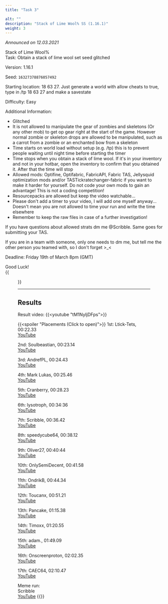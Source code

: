 ```yaml
---
title: "Task 3"

alt: ""
description: "Stack of Lime Wool% SS (1.16.1)"
weight: 3
---
```

*Announced on 12.03.2021*  
  
Stack of Lime Wool%  
Task: Obtain a stack of lime wool set seed glitched  
  
Version: 1.16.1  
  
Seed: `16327378876057492`  
  
Starting location: 18 63 27. Just generate a world with allow cheats to true, type in /tp 18 63 27 and make a savestate  
  
Difficulty: Easy  
  
Additional Information:  
- Glitched
- It is not allowed to manipulate the gear of zombies and skeletons (Or any other mob) to get op gear right at the start of the game. However normal zombie or skeleton drops are allowed to be manipulated, such as a carrot from a zombie or an enchanted bow from a skeleton
- Time starts on world load without setup (e.g. /tp) this is to prevent people waiting until night time before starting the timer
- Time stops when you obtain a stack of lime wool. If it's in your inventory and not in your hotbar, open the inventory to confirm that you obtained it. After that the time will stop
- Allowed mods: Optifine, Optifabric, FabricAPI, Fabric TAS, Jellysquid optimization mods and/or TASTickratechanger-fabric if you want to make it harder for yourself.
Do not code your own mods to gain an advantage! This is not a coding competition!
- Resourcepacks are allowed but keep the video watchable...
- Please don't add a timer to your video, I will add one myself anyway... Doesn't mean you are not allowed to time your run and write the time elsewhere
- Remember to keep the raw files in case of a further investigation!

If you have questions about allowed strats dm me @Scribble. Same goes for submitting your TAS.  
  
If you are in a team with someone, only one needs to dm me, but tell me the other person you teamed with, so I don't forget >_<  
  
Deadline: Friday 19th of March 8pm (GMT)  
  
Good Luck!  
{{<figure class="screenshot" src="../thumbnails/Preview3.jpg">}}  
  
---

## Results
Result video:
{{<youtube "tM1NyIjDFps">}}  
  
{{<spoiler "Placements (Click to open)">}}
1st: Ltick-Tets, 00:22.33  
[YouTube](https://youtu.be/xbyhapUkSbE)

2nd: Soulbeastian, 00:23.14  
[YouTube](https://www.youtube.com/watch?v=7WeqpA_6YjM)

3rd: AndrefPL, 00:24.43  
[YouTube](https://youtu.be/EImDpP94wFA)

4th: Mark Lukas, 00:25.46  
[YouTube](https://youtu.be/JnuZRLGmrb8)

5th: Cranberry, 00:28.23  
[YouTube](https://youtu.be/DSdPA7Nq1mU)

6th: lysotroph, 00:34:36  
[YouTube](https://youtu.be/qNy1YpcH718)

7th: Scribble, 00:36.42  
[YouTube](https://youtu.be/k3qKrhFBaXA)

8th: speedycube64, 00:38.12  
[YouTube](https://youtu.be/MrsmP8EP06I)

9th: Oliver27, 00:40:44  
[YouTube](https://www.youtube.com/watch?v=Cc2L4PDy3Ks)

10th: OnlySemiDecent, 00:41.58  
[YouTube](https://youtu.be/chkGINa5y64)

11th: OndrikB, 00:44.34  
[YouTube](https://www.youtube.com/watch?v=biHq12wJfo0)

12th: Toucanx, 00:51.21  
[YouTube](https://youtu.be/D-K1fCj2TEk)

13th: Pancake, 01:15.38  
[YouTube](https://www.youtube.com/watch?v=nZmcIKzOLaQ)

14th: Timoxx, 01:20.55  
[YouTube](https://youtu.be/a1fn0r3P4F0)

15th: adam., 01:49.09  
[YouTube](https://www.youtube.com/watch?v=MKEBN1Xi2_o)

16th: Onscreenproton, 02:02.35  
[YouTube](https://youtu.be/K84jPEYjkVE)

17th: CAEC64, 02:10.47  
[YouTube](https://www.youtube.com/watch?v=Tkp-YJzJJ3k)

Meme run:  
Scribble  
[YouTube](https://www.youtube.com/watch?v=0-tXyEwIz00)
{{</spoiler>}}